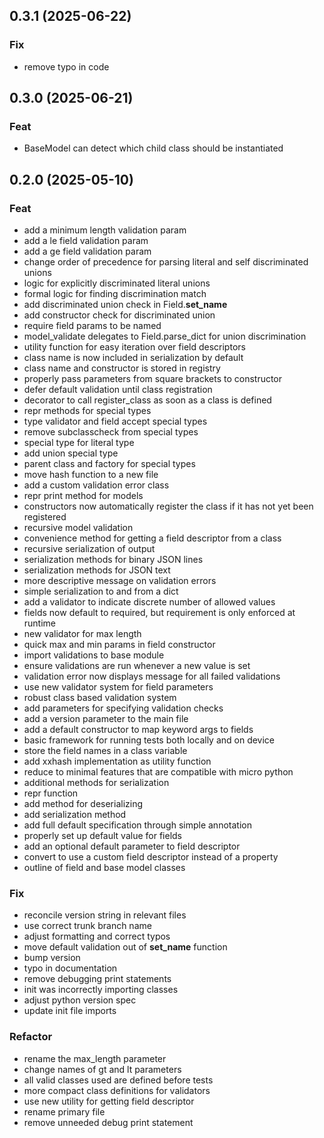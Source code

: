 ## 0.3.1 (2025-06-22)

### Fix

- remove typo in code

## 0.3.0 (2025-06-21)

### Feat

- BaseModel can detect which child class should be instantiated

## 0.2.0 (2025-05-10)

### Feat

- add a minimum length validation param
- add a le field validation param
- add a ge field validation param
- change order of precedence for parsing literal and self discriminated unions
- logic for explicitly discriminated literal unions
- formal logic for finding discrimination match
- add discriminated union check in Field.__set_name__
- add constructor check for discriminated union
- require field params to be named
- model_validate delegates to Field.parse_dict for union discrimination
- utility function for easy iteration over field descriptors
- class name is now included in serialization by default
- class name and constructor is stored in registry
- properly pass parameters from square brackets to constructor
- defer default validation until class registration
- decorator to call register_class as soon as a class is defined
- repr methods for special types
- type validator and field accept special types
- remove subclasscheck from special types
- special type for literal type
- add union special type
- parent class and factory for special types
- move hash function to a new file
- add a custom validation error class
- repr print method for models
- constructors now automatically register the class if it has not yet been registered
- recursive model validation
- convenience method for getting a field descriptor from a class
- recursive serialization of output
- serialization methods for binary JSON lines
- serialization methods for JSON text
- more descriptive message on validation errors
- simple serialization to and from a dict
- add a validator to indicate discrete number of allowed values
- fields now default to required, but requirement is only enforced at runtime
- new validator for max length
- quick max and min params in field constructor
- import validations to base module
- ensure validations are run whenever a new value is set
- validation error now displays message for all failed validations
- use new validator system for field parameters
- robust class based validation system
- add parameters for specifying validation checks
- add a version parameter to the main file
- add a default constructor to map keyword args to fields
- basic framework for running tests both locally and on device
- store the field names in a class variable
- add xxhash implementation as utility function
- reduce to minimal features that are compatible with micro python
- additional methods for serialization
- repr function
- add method for deserializing
- add serialization method
- add full default specification through simple annotation
- properly set up default value for fields
- add an optional default parameter to field descriptor
- convert to use a custom field descriptor instead of a property
- outline of field and base model classes

### Fix

- reconcile version string in relevant files
- use correct trunk branch name
- adjust formatting and correct typos
- move default validation out of __set_name__ function
- bump version
- typo in documentation
- remove debugging print statements
- init was incorrectly importing classes
- adjust python version spec
- update init file imports

### Refactor

- rename the max_length parameter
- change names of gt and lt parameters
- all valid classes used are defined before tests
- more compact class definitions for validators
- use new utility for getting field descriptor
- rename primary file
- remove unneeded debug print statement
